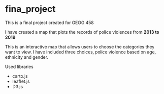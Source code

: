 # fina_project
This is a final project created for GEOG 458

I have created a map that plots the records of police violences from **2013 to 2019**

This is an interactive map that allows users to choose the categories they want to view. I have included three choices, police violence based on age, ethnicity and gender.


Used libraries
- carto.js
- leaflet.js
- D3.js  
